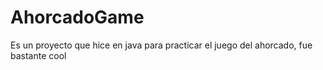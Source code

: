 # AhorcadoGame
Es un proyecto que hice en java para practicar el juego del ahorcado, fue bastante cool
